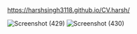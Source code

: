 https://harshsingh3118.github.io/CV.harsh/


![Screenshot (429)](https://github.com/HARSHSINGH3118/CV.harsh/assets/134600089/75ffd1ad-3e88-480a-898d-119e9fe2af8c)
![Screenshot (430)](https://github.com/HARSHSINGH3118/CV.harsh/assets/134600089/05aedaf5-7f2a-4cc8-ac52-92584e9ee69c)
